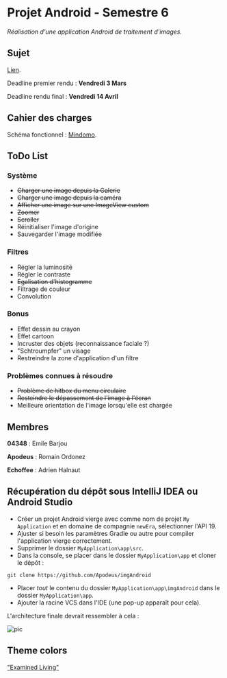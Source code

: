 # Projet Android - Semestre 6
*Réalisation d'une application Android de traitement d'images.*

## Sujet

[Lien](http://dept-info.labri.fr/~vialard/ANDROID/references/cahierDesCharges.pdf).

Deadline premier rendu : **Vendredi 3 Mars**

Deadline rendu final : **Vendredi 14 Avril**
## Cahier des charges

Schéma fonctionnel : [Mindomo](https://www.mindomo.com/mindmap/b9565ab1eb794d20a15267735e7b041d).

## ToDo List

### Système
- ~~Charger une image depuis la Galerie~~
- ~~Charger une image depuis la caméra~~
- ~~Afficher une image sur une ImageView custom~~
- ~~Zoomer~~
- ~~Scroller~~
- Réinitialiser l'image d'origine
- Sauvegarder l'image modifiée

### Filtres
- Régler la luminosité
- Régler le contraste
- ~~Egalisation d'histogramme~~
- Filtrage de couleur
- Convolution

### Bonus
- Effet dessin au crayon
- Effet cartoon
- Incruster des objets (reconnaissance faciale ?)
- "Schtroumpfer" un visage
- Restreindre la zone d'application d'un filtre

### Problèmes connues à résoudre
- ~~Problème de hitbox du menu circulaire~~
- ~~Resteindre le dépassement de l'image à l'écran~~
- Meilleure orientation de l'image lorsqu'elle est chargée

## Membres

**04348** : Emile Barjou

**Apodeus** : Romain Ordonez

**Echoffee** : Adrien Halnaut

## Récupération du dépôt sous IntelliJ IDEA ou Android Studio

- Créer un projet Android vierge avec comme nom de projet `My Application` et en domaine de compagnie `newEra`, sélectionner l'API 19.
- Ajuster si besoin les paramètres Gradle ou autre pour compiler l'application vierge correctement.
- Supprimer le dossier `MyApplication\app\src`.
- Dans la console, se placer dans le dossier `MyApplication\app` et cloner le dépôt :

```git clone https://github.com/Apodeus/imgAndroid```
- Placer *tout* le contenu du dossier `MyApplication\app\imgAndroid` dans le dossier `MyApplication\app`.
- Ajouter la racine VCS dans l'IDE (une pop-up apparaît pour cela).

L'architecture finale devrait ressembler à cela : 

![pic](https://a.pomf.cat/ogjuoo.png)

## Theme colors
["Examined Living"](http://flatcolors.net/palette/615-examined-living)
